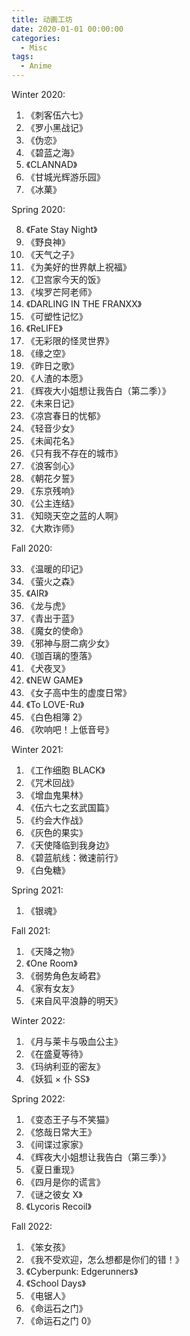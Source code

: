 ```yaml
---
title: 动画工坊
date: 2020-01-01 00:00:00
categories:
  - Misc
tags:
  - Anime
---
```


<!-- / CONTENT HIDDEN BY AUTHOR / -->

Winter 2020:

1. 《刺客伍六七》
2. 《罗小黑战记》
3. 《伪恋》
4. 《碧蓝之海》
5. 《CLANNAD》
6. 《甘城光辉游乐园》
7. 《冰菓》

Spring 2020:

8. 《Fate Stay Night》
9. 《野良神》
10. 《天气之子》
11. 《为美好的世界献上祝福》
12. 《卫宫家今天的饭》
13. 《埃罗芒阿老师》
14. 《DARLING IN THE FRANXX》
15. 《可塑性记忆》
16. 《ReLIFE》
17. 《无彩限的怪灵世界》
18. 《缘之空》
19. 《昨日之歌》
20. 《人渣的本愿》
21. 《辉夜大小姐想让我告白（第二季）》
22. 《未来日记》
23. 《凉宫春日的忧郁》
24. 《轻音少女》
25. 《未闻花名》
26. 《只有我不存在的城市》
27. 《浪客剑心》
28. 《朝花夕誓》
29. 《东京残响》
30. 《公主连结》
31. 《知晓天空之蓝的人啊》
32. 《大欺诈师》

Fall 2020:

33. 《温暖的印记》
34. 《萤火之森》
35. 《AIR》
36. 《龙与虎》
37. 《青出于蓝》
38. 《魔女的使命》
39. 《邪神与厨二病少女》
40. 《珈百璃的堕落》
41. 《犬夜叉》
42. 《NEW GAME》
43. 《女子高中生的虚度日常》
44. 《To LOVE-Ru》
45. 《白色相簿 2》
46. 《吹响吧！上低音号》

Winter 2021:

1. 《工作细胞 BLACK》
2. 《咒术回战》
3. 《增血鬼果林》
4. 《伍六七之玄武国篇》
5. 《约会大作战》
6. 《灰色的果实》
7. 《天使降临到我身边》
8. 《碧蓝航线：微速前行》
9. 《白兔糖》

Spring 2021:

1. 《银魂》

Fall 2021:

1. 《天降之物》
2. 《One Room》
3. 《弱势角色友崎君》
4. 《家有女友》
5. 《来自风平浪静的明天》

Winter 2022:

1. 《月与莱卡与吸血公主》
2. 《在盛夏等待》
3. 《玛纳利亚的密友》
4. 《妖狐 × 仆 SS》

Spring 2022:

1. 《变态王子与不笑猫》
2. 《悠哉日常大王》
3. 《间谍过家家》
4. 《辉夜大小姐想让我告白（第三季）》
5. 《夏日重现》
6. 《四月是你的谎言》
7. 《谜之彼女 X》
8. 《Lycoris Recoil》

Fall 2022:

1. 《笨女孩》
2. 《我不受欢迎，怎么想都是你们的错！》
3. 《Cyberpunk: Edgerunners》
4. 《School Days》
5. 《电锯人》
6. 《命运石之门》
7. 《命运石之门 0》

